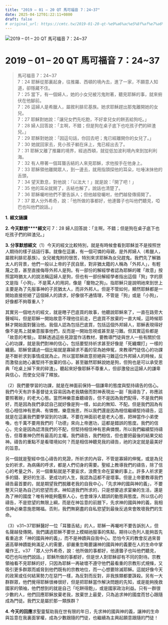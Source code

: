 ```yaml
---
title: "2019 – 01 – 20 QT 馬可福音 7：24~37"
date: 2025-04-12T01:22:11+0800
draft: false
# original_url: https://cmtc.tw/2019-01-20-qt-%e9%a6%ac%e5%8f%af%e7%a6%8f%e9%9f%b3-7%ef%bc%9a2437
---
```


![2019 – 01 – 20 QT 馬可福音 7：24~37](/images/qt.jpg   "2019 – 01 – 20 QT 馬可福音 7：24~37")

# 2019 – 01 – 20 QT 馬可福音 7：24~37

> 馬可福音 7：24~37  
> 7：24 耶穌從那裏起身，往推羅、西頓的境內去，進了一家，不願意人知道，卻隱藏不住。  
> 7：25 當下，有一個婦人，她的小女兒被污鬼附著，聽見耶穌的事，就來俯伏在他腳前。  
> 7：26 這婦人是希臘人，屬敘利腓尼基族。她求耶穌趕出那鬼離開她的女兒。  
> 7：27 耶穌對她說：「讓兒女們先吃飽，不好拿兒女的餅丟給狗吃。」  
> 7：28 婦人回答說：「主啊，不錯；但是狗在桌子底下也吃孩子們的碎渣兒。」  
> 7：29 耶穌對她說：「因這句話，你回去吧；鬼已經離開你的女兒了。」  
> 7：30 她就回家去，見小孩子躺在床上，鬼已經出去了。  
> 7：31 耶穌又離了推羅的境界，經過西頓，就從低加波利境內來到加利利海。  
> 7：32 有人帶著一個耳聾舌結的人來見耶穌，求他按手在他身上。  
> 7：33 耶穌領他離開眾人，到一邊去，就用指頭探他的耳朵，吐唾沫抹他的舌頭，  
> 7：34 望天歎息，對他說：「以法大！」就是說：「開了吧！」  
> 7：35 他的耳朵就開了，舌結也解了，說話也清楚了。  
> 7：36 耶穌囑咐他們不要告訴人；但他越發囑咐，他們越發傳揚開了。  
> 7：37 眾人分外希奇，說：「他所做的事都好，他連聾子也叫他們聽見，啞巴也叫他們說話。」

**1.** **經文誦讀**

**2. 今天默想****經文**可 7：28 婦人回答說：「主啊，不錯；但是狗在桌子底下也吃孩子們的碎渣兒。」

**3. 分享默想經文**（1）今天的經文比較特別，就是有時候會看到耶穌並不是按照世人期待的樣子話話行事。就像在這裏，有一個可憐的母親，是外邦婦人（希臘人，屬敘利腓尼基族）。女兒被鬼附的很苦，特別來求耶穌為女兒趕鬼。我們先了解猶太人的背景，他們一般以上帝的子民自居，對非猶太籍的人稱為「外邦人」，有輕蔑之意，甚至直接侮辱外邦人是狗。有一部份的解經學者認為耶穌的確「故意」按照當時猶太人的說法稱這婦人是狗，但也有一部份解經學者指出這個「狗」字的原文是指「小狗」，不是罵人的用詞，像是「竉物之狗」。指耶穌只是說明祂來到世上主要是為了先服事神的子民猶太人，而非外邦人。但是不管如何，顯然耶穌都是一開始直接拒絕了這個婦人的請求，好像很不通情理，不管是「狗」或是「小狗」，好像都不夠尊重人？

其實另一個地方的經文，就是瞎子巴底買的故事，他聽說耶穌來了，一直在路旁大聲喊叫，但是耶穌一開始故意不理他往前走，巴底買不放棄的一直大喊，這時候耶穌才開始面對醫治他。我個人認為包括巴底買，包括這個外邦婦人，耶穌表現得好像不是馬上就樂意服事他們，反而是一開始忽視或甚至是刁難。但其實這些都是「故意的考驗」。耶穌透過這些見證當作活教材，要教導門徒與世人一些有關於信心的功課，就是我們對神的信心，包括要堅持祈求甚至好像是「死纏爛打」一樣的纏磨。耶穌曾講過一個比喻就是寡婦求不義的官為她伸冤，來教導門徒信心的功課是不斷祈求到事情成就為止。所以當耶穌故意拒絕與刁難這位外邦婦人的時候，反而激發出她心裏堅持不放棄的信心，甚至雖然耶穌說她是狗，但狗也是可以承受恩典「吃桌上掉下來的碎渣」。聽起來好像耶穌不尊重人，但卻激發出這婦人的謙卑與信心，而使女兒得了釋放。

（2）我們要學習的功課，就是在神面前保持一個謙卑的態度與堅持禱告的信心。我們今天有許多基督徒太容易因為老我驕傲而對神表現出一副「我禱告了，祢應該要照著辦」的老大心態。當然神樂意垂聽禱告，但不是因為我們配得，不是我們夠好，而是因為我們承認自己就好像是狗一樣，如此的無知、不配。但是我們因為有信心相信神有恩典、有憐憫，樂意施恩，所以我們還是因為相信繼續堅持禱告，這就是在這裏我們要學習到的功課。不要在神面前老是老大心態，把神當作小弟使喚，也千萬不要用我們的「功德」來向上帝邀功，這都是錯誤的態度。我們的信心，完全是因為認清我們的不配，但堅持相信神有恩典憐憫，所以我們繼續堅持禱告，但尊重神仍然有最高的主權。我們禱告，我們相信，但也要把最後的結果交給神。禱告的重點不是看環境如何？而是相信神聽見我的禱告，祂的決定就是最美好的旨意。

另一個就是聖經中信心禱告的見證，所祈求的內容，不管是寡婦的伸冤，或是為兒女的祈求，為病痛的呼求，都是人們切身的需要。聖經上教導我們的禱告，除了信心的考量之外，另一個重點就是不要妄求，浪費生命在宴樂的事上。許多人祈求更多的錢、更好的生活、更成功的人生，我認為這都不是壞事。但是上帝要教導我們禱告最首要的，就是期望我們脫離老我的自我中心，「先求神的國與神的義」，不要整天只是為自己的慾望而求。神知道我們所求的，只是想要追求宴樂的生活，還是為了神的國度？唯有神能夠鑑察人心，也會煉淨人錯誤的動態與態度。所以信心的禱告，不是慾望的無限上綱，而是在神旨意的前題下，先求神的國與神的義，我相信神必樂意施恩賜福。否則，我們無窮盡的自私慾望到最後反過來會敗壞我們的生命。

（3）v31~37耶穌醫好一位「耳聾舌結」的人，耶穌一再囑咐不要告訴別人，但名聲越發傳開。我們講過耶穌不要世上模糊祂服事的焦點，期待以色列人能夠首先看重追求「神的國與神的義」，而不是神蹟與自我中心。恐怕今天的教會反過來普遍高舉神蹟能夠滿足人的需要，卻嚴重忽略要讓神的國與神的義要在人的生命中掌權作王。v37 「眾人分外希奇，說：他所做的事都好，他連聾子也叫他們聽見，啞巴也叫他們說話。」耶穌所做的事都好，但是世人對耶穌卻有不同的對待。宗教領袖看不見耶穌的好，只因為耶穌一再破壞不遵守他們最看重的宗教形式規條，又吸引更多群眾而威脅到他們既有的宗教地位，而一心想要除滅耶穌。這就好像今天的政黨或任何結黨勢力在惡鬥一樣，為反對而反對，非我族類都要誅殺。另有一大群群眾，他們覺得耶穌很棒很好，但是把耶穌當作解決問題的先知，或是能夠挽救國家的領袖，他們想到的就是自己「吃餅得飽」，或是國家政治利益。只有一群很少數的人，他們回應耶穌放棄老我，放棄世上最愛，只為追求神的國度而甘心跟隨成為門徒。我們又是屬於那一類族群？

**4. 今天的回應**求聖靈幫助我在世有限的年日，先求神的國與神的義，讓神的生命與旨意在我裏面掌權，成為少數跟隨的門徒，也繼續為主興起願意跟隨的門徒！
